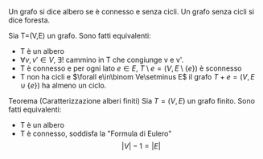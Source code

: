 Un grafo si dice albero se è connesso e senza cicli.
Un grafo senza cicli si dice foresta.

Sia T=(V,E) un grafo. Sono fatti equivalenti:
- T è un albero
- $\forall v,v'\in V,\;\exists!$ cammino in T che congiunge v e v'.
- T è connesso e per ogni lato $e\in E$, $T\setminus e=(V,E\setminus\{e\})$ è sconnesso
- T non ha cicli e $\forall e\in\binom Ve\setminus E$ il grafo $T+e=(V,E\cup\{e\})$ ha almeno un ciclo.

Teorema (Caratterizzazione alberi finiti)
Sia $T=(V,E)$ un grafo finito. Sono fatti equivalenti:
- T è un albero
- T è connesso, soddisfa la "Formula di Eulero"
$$|V|-1=|E|$$
